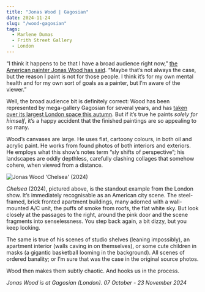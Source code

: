 ```yaml
---
title: "Jonas Wood | Gagosian"
date: 2024-11-24
slug: "/wood-gagosian"
tags:
  - Marlene Dumas
  - Frith Street Gallery
  - London
---
```


“I think it happens to be that I have a broad audience right now,” [the American painter Jonas Wood has said](https://news.artnet.com/art-world/jonas-wood-interview-1501156). “Maybe that’s not always the case, but the reason I paint is not for those people. I think it’s for my own mental health and for my own sort of goals as a painter, but I’m aware of the viewer.”

Well, the broad audience bit is definitely correct: Wood has been represented by mega-gallery Gagosian for several years, and has [taken over its largest London space this autumn](https://gagosian.com/exhibitions/2024/jonas-wood/). But if it’s true he paints _solely for himself_, it’s a happy accident that the finished paintings are so appealing to so many.

Wood’s canvases are large. He uses flat, cartoony colours, in both oil and acrylic paint. He works from found photos of both interiors and exteriors. He employs what this show’s notes term “sly shifts of perspective”; his landscapes are oddly depthless, carefully clashing collages that somehow cohere, when viewed from a distance.

![Jonas Wood 'Chelsea' (2024)](/wood-gagosian-1.jpg)

_Chelsea_ (2024), pictured above, is the standout example from the London show. It’s immediately recognisable as an American city scene. The steel-framed, brick fronted apartment buildings, many adorned with a wall-mounted A/C unit, the puffs of smoke from roofs, the flat white sky. But look closely at the passages to the right, around the pink door and the scene fragments into senselessness. You step back again, a bit dizzy, but you keep looking.

The same is true of his scenes of studio shelves (leaning impossibly), an apartment interior (walls caving in on themselves), or some cute children in masks (a gigantic basketball looming in the background). All scenes of ordered banality; or I’m sure that was the case in the original source photos.

Wood then makes them subtly chaotic. And hooks us in the process.

_Jonas Wood is at Gagosian (London). 07 October - 23 November 2024_
